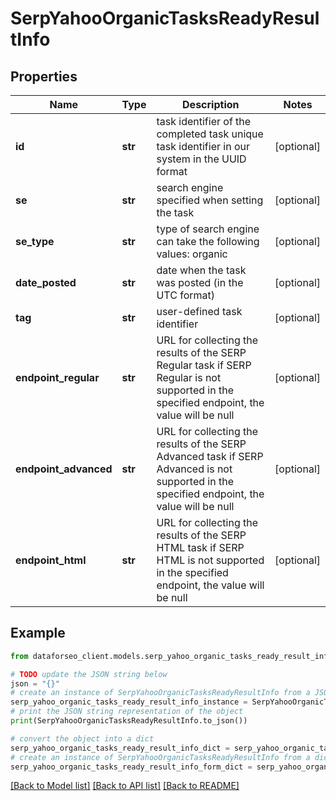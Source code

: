 # SerpYahooOrganicTasksReadyResultInfo


## Properties

Name | Type | Description | Notes
------------ | ------------- | ------------- | -------------
**id** | **str** | task identifier of the completed task unique task identifier in our system in the UUID format | [optional] 
**se** | **str** | search engine specified when setting the task | [optional] 
**se_type** | **str** | type of search engine can take the following values: organic | [optional] 
**date_posted** | **str** | date when the task was posted (in the UTC format) | [optional] 
**tag** | **str** | user-defined task identifier | [optional] 
**endpoint_regular** | **str** | URL for collecting the results of the SERP Regular task if SERP Regular is not supported in the specified endpoint, the value will be null | [optional] 
**endpoint_advanced** | **str** | URL for collecting the results of the SERP Advanced task if SERP Advanced is not supported in the specified endpoint, the value will be null | [optional] 
**endpoint_html** | **str** | URL for collecting the results of the SERP HTML task if SERP HTML is not supported in the specified endpoint, the value will be null | [optional] 

## Example

```python
from dataforseo_client.models.serp_yahoo_organic_tasks_ready_result_info import SerpYahooOrganicTasksReadyResultInfo

# TODO update the JSON string below
json = "{}"
# create an instance of SerpYahooOrganicTasksReadyResultInfo from a JSON string
serp_yahoo_organic_tasks_ready_result_info_instance = SerpYahooOrganicTasksReadyResultInfo.from_json(json)
# print the JSON string representation of the object
print(SerpYahooOrganicTasksReadyResultInfo.to_json())

# convert the object into a dict
serp_yahoo_organic_tasks_ready_result_info_dict = serp_yahoo_organic_tasks_ready_result_info_instance.to_dict()
# create an instance of SerpYahooOrganicTasksReadyResultInfo from a dict
serp_yahoo_organic_tasks_ready_result_info_form_dict = serp_yahoo_organic_tasks_ready_result_info.from_dict(serp_yahoo_organic_tasks_ready_result_info_dict)
```
[[Back to Model list]](../README.md#documentation-for-models) [[Back to API list]](../README.md#documentation-for-api-endpoints) [[Back to README]](../README.md)


